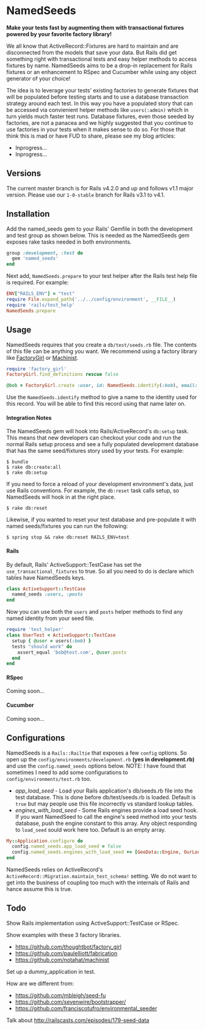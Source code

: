 # NamedSeeds

**Make your tests fast by augmenting them with transactional fixtures powered by your favorite factory library!**

We all know that ActiveRecord::Fixtures are hard to maintain and are disconnected from the models that save your data. But Rails did get something right with transactional tests and easy helper methods to access fixtures by name. NamedSeeds aims to be a drop-in replacement for Rails fixtures or an enhancement to RSpec and Cucumber while using any object generator of your choice!

The idea is to leverage your tests' existing factories to generate fixtures that will be populated before testing starts and to use a database transaction strategy around each test. In this way you have a populated story that can be accessed via convienient helper methods like `users(:admin)` which in turn yields much faster test runs. Database fixtures, even those seeded by factories, are not a panacea and we highly suggested that you continue to use factories in your tests when it makes sense to do so. For those that think this is mad or have FUD to share, please see my blog articles:

* Inprogress...
* Inprogress...


## Versions

The current master branch is for Rails v4.2.0 and up and follows v1.1 major version. Please use our `1-0-stable` branch for Rails v3.1 to v4.1.


## Installation

Add the named_seeds gem to your Rails' Gemfile in both the development and test group as shown below. This is needed as the NamedSeeds gem exposes rake tasks needed in both environments.

```ruby
group :development, :test do
  gem 'named_seeds'
end
```

Next add, `NamedSeeds.prepare` to your test helper after the Rails test help file is required. For example:

```ruby
ENV["RAILS_ENV"] = "test"
require File.expand_path('../../config/environment', __FILE__)
require 'rails/test_help'
NamedSeeds.prepare
```

## Usage

NamedSeeds requires that you create a `db/test/seeds.rb` file. The contents of this file can be anything you want. We recommend using a factory library like [FactoryGirl](https://github.com/thoughtbot/factory_girl) or [Machinist](https://github.com/notahat/machinist).

```ruby
require 'factory_girl'
FactoryGirl.find_definitions rescue false

@bob = FactoryGirl.create :user, id: NamedSeeds.identify(:bob), email: 'bob@test.com'
```

Use the `NamedSeeds.identify` method to give a name to the identity used for this record. You will be able to find this record using that name later on.


#### Integration Notes

The NamedSeeds gem will hook into Rails/ActiveRecord's `db:setup` task. This means that new developers can checkout your code and run the normal Rails setup process and see a fully populated development database that has the same seed/fixtures story used by your tests. For example:

```
$ bundle
$ rake db:create:all
$ rake db:setup
```

If you need to force a reload of your development environment's data, just use Rails conventions. For example, the `db:reset` task calls setup, so NamedSeeds will hook in at the right place.

```
$ rake db:reset
```

Likewise, if you wanted to reset your test database and pre-populate it with named seeds/fixtures you can run the following:

```
$ spring stop && rake db:reset RAILS_ENV=test
```

#### Rails

By default, Rails' ActiveSupport::TestCase has set the `use_transactional_fixtures` to true. So all you need to do is declare which tables have NamedSeeds keys.

```ruby
class ActiveSupport::TestCase
  named_seeds :users, :posts
end
```

Now you can use both the `users` and `posts` helper methods to find any named identity from your seed file.

```ruby
require 'test_helper'
class UserTest < ActiveSupport::TestCase
  setup { @user = users(:bob) }
  tests "should work" do
    assert_equal 'bob@test.com', @user.posts
  end
end
```

#### RSpec

Coming soon...

#### Cucumber

Coming soon...



## Configurations

NamedSeeds is a `Rails::Railtie` that exposes a few `config` options. So open up the `config/environments/development.rb` **(yes in development.rb)** and use the `config.named_seeds` options below. NOTE: I have found that sometimes I need to add some configurations to `config/environments/test.rb` too.

* *app_load_seed* - Load your Rails application's db/seeds.rb file into the test database. This is done before db/test/seeds.rb is loaded. Default is `true` but may people use this file incorrectly vs standard lookup tables.
* *engines_with_load_seed* - Some Rails engines provide a load seed hook. If you want NamedSeed to call the engine's seed method into your tests database, push the engine constant to this array. Any object responding to `load_seed` sould work here too. Default is an empty array.

```ruby
My::Application.configure do
  config.named_seeds.app_load_seed = false
  config.named_seeds.engines_with_load_seed += [GeoData::Engine, OurLookupTables]
end
```

NamedSeeds relies on ActiveRecord's `ActiveRecord::Migration.maintain_test_schema!` setting. We do not want to get into the business of coupling too much with the internals of Rails and hance assume this is true.


## Todo

Show Rails implementation using ActiveSupport::TestCase or RSpec.

Show examples with these 3 factory libraries.

* https://github.com/thoughtbot/factory_girl
* https://github.com/paulelliott/fabrication
* https://github.com/notahat/machinist

Set up a dummy_application in test.

How are we different from:

* https://github.com/mbleigh/seed-fu
* https://github.com/sevenwire/bootstrapper/
* https://github.com/franciscotufro/environmental_seeder

Talk about http://railscasts.com/episodes/179-seed-data
